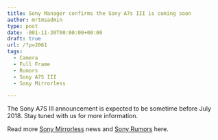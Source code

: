 ```yaml
---
title: Sony Manager confirms the Sony A7s III is coming soon
author: mrtmsadmin
type: post
date: -001-11-30T00:00:00+00:00
draft: true
url: /?p=2061
tags:
  - Camera
  - Full Frame
  - Rumors
  - Sony A7S III
  - Sony Mirrorless

---
```

The Sony A7S III announcement is expected to be sometime before July 2018. Stay tuned with us for more information.

Read more <a href="https://www.mirrorlesstimes.com/tags/sony-mirrorless/" target="_blank" rel="noopener">Sony Mirrorless</a> news and <a href="https://www.dailycameranews.com/tag/sony-rumors/" target="_blank" rel="noopener">Sony Rumors</a> here.
